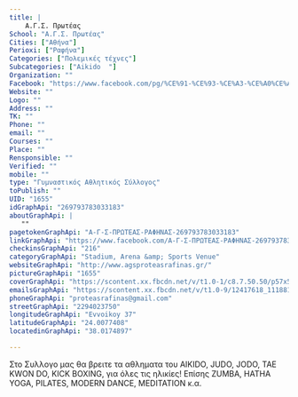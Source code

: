 ```yaml
---
title: |
    Α.Γ.Σ. Πρωτέας
School: "Α.Γ.Σ. Πρωτέας"
Cities: ["Αθήνα"]
Perioxi: ["Ραφήνα"]
Categories: ["Πολεμικές τέχνες"]
Subcategories: ["Aikido  "]
Organization: ""
Facebook: "https://www.facebook.com/pg/%CE%91-%CE%93-%CE%A3-%CE%A0%CE%A1%CE%A9%CE%A4%CE%95%CE%91%CE%A3-%CE%A1%CE%91%CE%A6%CE%97%CE%9D%CE%91%CE%A3-269793783033183/posts/?ref=page_internal"
Website: ""
Logo: ""
Address: ""
TK: ""
Phone: ""
email: ""
Courses: ""
Place: ""
Rensponsible: ""
Verified: ""
mobile: ""
type: "Γυμναστικός Αθλητικός Σύλλογος"
toPublish: ""
UID: "1655"
idGraphApi: "269793783033183"
aboutGraphApi: | 
   ""
pagetokenGraphApi: "Α-Γ-Σ-ΠΡΩΤΕΑΣ-ΡΑΦΗΝΑΣ-269793783033183"
linkGraphApi: "https://www.facebook.com/Α-Γ-Σ-ΠΡΩΤΕΑΣ-ΡΑΦΗΝΑΣ-269793783033183/"
checkinsGraphApi: "216"
categoryGraphApi: "Stadium, Arena &amp; Sports Venue"
websiteGraphApi: "http://www.agsproteasrafinas.gr/"
pictureGraphApi: "1655"
coverGraphApi: "https://scontent.xx.fbcdn.net/v/t1.0-1/c8.7.50.50/p57x57/524253_423806427631917_403822848_n.jpg?oh=ad7b0507ad502a4e9320dcc70fc20793&amp;oe=5B3BD7E6"
emailsGraphApi: "https://scontent.xx.fbcdn.net/v/t1.0-9/12417618_1118813908131162_6839606285571040950_n.jpg?oh=47f154249d6bab98e856bd9f9c5a6323&amp;oe=5B02709E"
phoneGraphApi: "proteasrafinas@gmail.com"
streetGraphApi: "2294023750"
longitudeGraphApi: "Evvoikoy 37"
latitudeGraphApi: "24.0077408"
locatedinGraphApi: "38.0174897"

---
```


Στο Συλλογο μας θα βρειτε τα αθληματα του AIKIDO, JUDO, JODO, TAE KWON DO, KICK BOXING, για όλες τις ηλικίες! Επίσης ZUMBA, HATHA YOGA, PILATES, MODERN DANCE, MEDITATION κ.α. 

